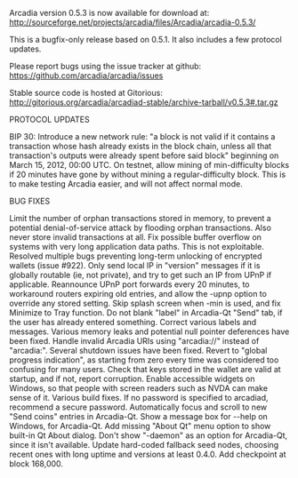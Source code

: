 Arcadia version 0.5.3 is now available for download at:
http://sourceforge.net/projects/arcadia/files/Arcadia/arcadia-0.5.3/

This is a bugfix-only release based on 0.5.1.
It also includes a few protocol updates.

Please report bugs using the issue tracker at github:
https://github.com/arcadia/arcadia/issues

Stable source code is hosted at Gitorious:
http://gitorious.org/arcadia/arcadiad-stable/archive-tarball/v0.5.3#.tar.gz

PROTOCOL UPDATES

BIP 30: Introduce a new network rule: "a block is not valid if it contains a transaction whose hash already exists in the block chain, unless all that transaction's outputs were already spent before said block" beginning on March 15, 2012, 00:00 UTC.
On testnet, allow mining of min-difficulty blocks if 20 minutes have gone by without mining a regular-difficulty block. This is to make testing Arcadia easier, and will not affect normal mode.

BUG FIXES

Limit the number of orphan transactions stored in memory, to prevent a potential denial-of-service attack by flooding orphan transactions. Also never store invalid transactions at all.
Fix possible buffer overflow on systems with very long application data paths. This is not exploitable.
Resolved multiple bugs preventing long-term unlocking of encrypted wallets
(issue #922).
Only send local IP in "version" messages if it is globally routable (ie, not private), and try to get such an IP from UPnP if applicable.
Reannounce UPnP port forwards every 20 minutes, to workaround routers expiring old entries, and allow the -upnp option to override any stored setting.
Skip splash screen when -min is used, and fix Minimize to Tray function.
Do not blank "label" in Arcadia-Qt "Send" tab, if the user has already entered something.
Correct various labels and messages.
Various memory leaks and potential null pointer deferences have been fixed.
Handle invalid Arcadia URIs using "arcadia://" instead of "arcadia:".
Several shutdown issues have been fixed.
Revert to "global progress indication", as starting from zero every time was considered too confusing for many users.
Check that keys stored in the wallet are valid at startup, and if not, report corruption.
Enable accessible widgets on Windows, so that people with screen readers such as NVDA can make sense of it.
Various build fixes.
If no password is specified to arcadiad, recommend a secure password.
Automatically focus and scroll to new "Send coins" entries in Arcadia-Qt.
Show a message box for --help on Windows, for Arcadia-Qt.
Add missing "About Qt" menu option to show built-in Qt About dialog.
Don't show "-daemon" as an option for Arcadia-Qt, since it isn't available.
Update hard-coded fallback seed nodes, choosing recent ones with long uptime and versions at least 0.4.0.
Add checkpoint at block 168,000.
